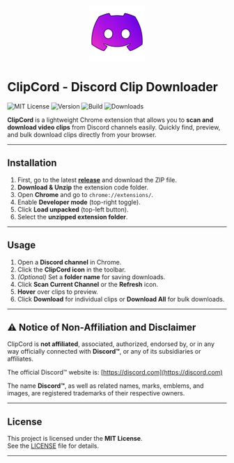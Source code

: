 <p align="center">
  <img src="https://github.com/hygef-v4/ClipCord/blob/main/dist/icons/icon128.png?raw=true" alt="ClipCord Logo" width="128"/>
</p>

# ClipCord - Discord Clip Downloader

![MIT License](https://img.shields.io/badge/license-MIT-blue.svg)
![Version](https://img.shields.io/badge/version-1.3.0-blue)
![Build](https://img.shields.io/badge/build-passing-brightgreen)
![Downloads](https://img.shields.io/badge/downloads-100+-yellowgreen)


**ClipCord** is a lightweight Chrome extension that allows you to **scan and download video clips** from Discord channels easily. Quickly find, preview, and bulk download clips directly from your browser.

---

## Installation
1. First, go to the latest **[release](https://github.com/hygef-v4/ClipCord/releases)** and download the ZIP file.
2. **Download & Unzip** the extension code folder.
3. Open **Chrome** and go to `chrome://extensions/`.
4. Enable **Developer mode** (top-right toggle).
5. Click **Load unpacked** (top-left button).
6. Select the **unzipped extension folder**.

---

## Usage

1. Open a **Discord channel** in Chrome.
2. Click the **ClipCord icon** in the toolbar.
3. *(Optional)* Set a **folder name** for saving downloads.
4. Click **Scan Current Channel** or the **Refresh** icon.
5. **Hover** over clips to preview.
6. Click **Download** for individual clips or **Download All** for bulk downloads.

---

## ⚠️ Notice of Non-Affiliation and Disclaimer

ClipCord is **not affiliated**, associated, authorized, endorsed by, or in any way officially connected with **Discord™**, or any of its subsidiaries or affiliates.

The official Discord™ website is: [https://discord.com](https://discord.com)

The name **Discord™**, as well as related names, marks, emblems, and images, are registered trademarks of their respective owners.

---

## License

This project is licensed under the **MIT License**.  
See the [LICENSE](LICENSE) file for details.

---
